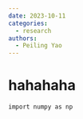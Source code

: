 ```yaml
---
date: 2023-10-11
categories:
  - research
authors:
  - Peiling Yao
---
```

# hahahaha

```
import numpy as np
```

